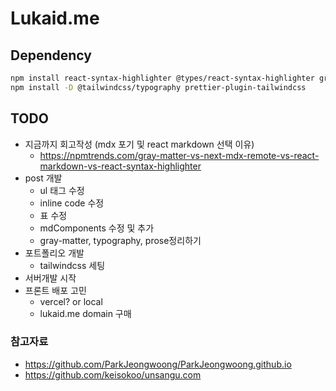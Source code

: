 # Lukaid.me

## Dependency

```bash
npm install react-syntax-highlighter @types/react-syntax-highlighter gray-matter react-icons react-markdown remark-gfm
npm install -D @tailwindcss/typography prettier-plugin-tailwindcss
```

## TODO

- 지금까지 회고작성 (mdx 포기 및 react markdown 선택 이유)
  - https://npmtrends.com/gray-matter-vs-next-mdx-remote-vs-react-markdown-vs-react-syntax-highlighter
- post 개발
  - ul 태그 수정
  - inline code 수정
  - 표 수정
  - mdComponents 수정 및 추가
  - gray-matter, typography, prose정리하기
- 포트폴리오 개발
  - tailwindcss 세팅
- 서버개발 시작
- 프론트 배포 고민
  - vercel? or local
  - lukaid.me domain 구매

### 참고자료

- https://github.com/ParkJeongwoong/ParkJeongwoong.github.io
- https://github.com/keisokoo/unsangu.com
